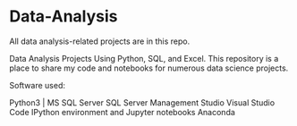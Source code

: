 # Data-Analysis
All data analysis-related projects are in this repo.

Data Analysis Projects Using Python, SQL, and Excel.
This repository is a place to share my code and notebooks for numerous data science projects.

Software used:

Python3 | 
MS SQL Server
SQL Server Management Studio
Visual Studio Code
IPython environment and Jupyter notebooks
Anaconda
